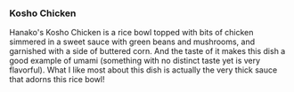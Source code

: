 <h3>Kosho Chicken</h3>
Hanako's Kosho Chicken is a rice bowl topped with bits of chicken simmered in a sweet sauce with green beans and mushrooms, and garnished with a side of buttered corn. And the taste of it makes this dish a good example of umami (something with no distinct taste yet is very flavorful). What I like most about this dish is actually the very thick sauce that adorns this rice bowl!